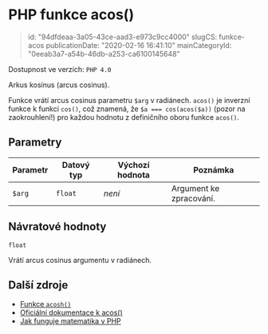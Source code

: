 PHP funkce acos()
================================

> id: "94dfdeaa-3a05-43ce-aad3-e973c9cc4000"
> slugCS: funkce-acos
> publicationDate: "2020-02-16 16:41:10"
> mainCategoryId: "0eeab3a7-a54b-46db-a253-ca6100145648"

Dostupnost ve verzích: `PHP 4.0`

Arkus kosínus (arcus cosinus).

Funkce vrátí arcus cosinus parametru `$arg` v radiánech. `acos()` je inverzní funkce k funkci `cos()`, což znamená, že `$a === cos(acos($a))` (pozor na zaokrouhlení!) pro každou hodnotu z definičního oboru funkce `acos()`.

Parametry
---------

| Parametr | Datový typ | Výchozí hodnota | Poznámka |
|----------|------------|-----|-----|
| `$arg`   | `float`    | *není* | Argument ke zpracování. |


Návratové hodnoty
----------------

`float`

Vrátí arcus cosinus argumentu v radiánech.

Další zdroje
------------

- <a href="/funkce-acosh">Funkce `acosh()`</a>
- [Oficiální dokumentace k acos()](https://php.net/manual/en/function.acos.php)
- <a href="/matematika">Jak funguje matematika v PHP</a>

